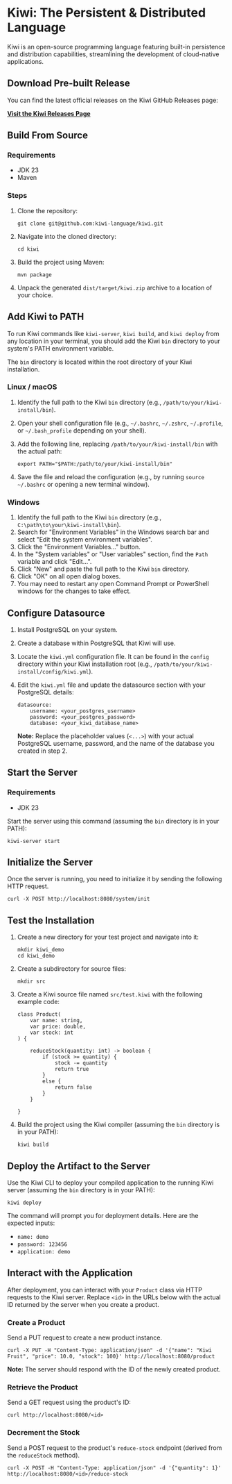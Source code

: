 Kiwi: The Persistent & Distributed Language
===========================================

Kiwi is an open-source programming language featuring built-in persistence and distribution capabilities, streamlining the development of cloud-native applications.

Download Pre-built Release
--------------------------

You can find the latest official releases on the Kiwi GitHub Releases page:

[**Visit the Kiwi Releases Page**](https://github.com/kiwi-language/kiwi/releases)

Build From Source
-----------------

### Requirements

*   JDK 23
*   Maven

### Steps

1.  Clone the repository:
    
        git clone git@github.com:kiwi-language/kiwi.git
    
2.  Navigate into the cloned directory:
    
        cd kiwi
    
3.  Build the project using Maven:
    
        mvn package

4.  Unpack the generated `dist/target/kiwi.zip` archive to a location of your choice.


Add Kiwi to PATH
----------------

To run Kiwi commands like `kiwi-server`, `kiwi build`, and `kiwi deploy` from any location in your terminal, you should add the Kiwi `bin` directory to your system's PATH environment variable.

The `bin` directory is located within the root directory of your Kiwi installation.

### Linux / macOS

1.  Identify the full path to the Kiwi `bin` directory (e.g., `/path/to/your/kiwi-install/bin`).
2.  Open your shell configuration file (e.g., `~/.bashrc`, `~/.zshrc`, `~/.profile`, or `~/.bash_profile` depending on your shell).
3.  Add the following line, replacing `/path/to/your/kiwi-install/bin` with the actual path:
    
        export PATH="$PATH:/path/to/your/kiwi-install/bin"
    
4.  Save the file and reload the configuration (e.g., by running `source ~/.bashrc` or opening a new terminal window).

### Windows

1.  Identify the full path to the Kiwi `bin` directory (e.g., `C:\path\to\your\kiwi-install\bin`).
2.  Search for "Environment Variables" in the Windows search bar and select "Edit the system environment variables".
3.  Click the "Environment Variables..." button.
4.  In the "System variables" or "User variables" section, find the `Path` variable and click "Edit...".
5.  Click "New" and paste the full path to the Kiwi `bin` directory.
6.  Click "OK" on all open dialog boxes.
7.  You may need to restart any open Command Prompt or PowerShell windows for the changes to take effect.

Configure Datasource
--------------------

1.  Install PostgreSQL on your system.
2.  Create a database within PostgreSQL that Kiwi will use.
3.  Locate the `kiwi.yml` configuration file. It can be found in the `config` directory within your Kiwi installation root (e.g., `/path/to/your/kiwi-install/config/kiwi.yml`).
4.  Edit the `kiwi.yml` file and update the datasource section with your PostgreSQL details:
    
        datasource:
            username: <your_postgres_username>
            password: <your_postgres_password>
            database: <your_kiwi_database_name>
    
    **Note:** Replace the placeholder values (`<...>`) with your actual PostgreSQL username, password, and the name of the database you created in step 2.
    

Start the Server
----------------

### Requirements

*   JDK 23

Start the server using this command (assuming the `bin` directory is in your PATH):

    kiwi-server start

Initialize the Server
---------------------

Once the server is running, you need to initialize it by sending the following HTTP request.

    curl -X POST http://localhost:8080/system/init

Test the Installation
---------------------

1.  Create a new directory for your test project and navigate into it:
    
        mkdir kiwi_demo
        cd kiwi_demo
    
2.  Create a subdirectory for source files:
    
        mkdir src
    
3.  Create a Kiwi source file named `src/test.kiwi` with the following example code:
    
        class Product(
            var name: string,
            var price: double,
            var stock: int
        ) {
        
            reduceStock(quantity: int) -> boolean {
                if (stock >= quantity) {
                    stock -= quantity
                    return true
                }
                else {
                    return false
                }
            }

        }
    
4.  Build the project using the Kiwi compiler (assuming the `bin` directory is in your PATH):
    
        kiwi build
    

Deploy the Artifact to the Server
---------------------------------

Use the Kiwi CLI to deploy your compiled application to the running Kiwi server (assuming the `bin` directory is in your PATH):

    kiwi deploy

The command will prompt you for deployment details. Here are the expected inputs:

*   `name: demo`
*   `password: 123456`
*   `application: demo`

Interact with the Application
-----------------------------

After deployment, you can interact with your `Product` class via HTTP requests to the Kiwi server. Replace `<id>` in the URLs below with the actual ID returned by the server when you create a product.

### Create a Product

Send a PUT request to create a new product instance.

    curl -X PUT -H "Content-Type: application/json" -d '{"name": "Kiwi Fruit", "price": 10.0, "stock": 100}' http://localhost:8080/product

**Note:** The server should respond with the ID of the newly created product.

### Retrieve the Product

Send a GET request using the product's ID:

    curl http://localhost:8080/<id>

### Decrement the Stock

Send a POST request to the product's `reduce-stock` endpoint (derived from the `reduceStock` method).

    curl -X POST -H "Content-Type: application/json" -d '{"quantity": 1}' http://localhost:8080/<id>/reduce-stock